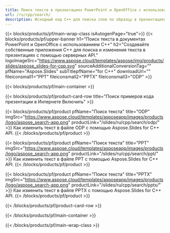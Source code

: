 ```yaml
---
title: Поиск текста в презентациях PowerPoint и OpenOffice с использованием C++
url: /ru/cpp/search/
description: Исходный код C++ для поиска слов по образцу в презентациях PowerPoint и OpenOffice™
---
```


{{< blocks/products/pf/main-wrap-class isAutogenPage="true">}}
{{< blocks/products/pf/upper-banner h1="Поиск текста в документах PowerPoint и OpenOffice с использованием C++" h2="Создавайте собственные приложения C++ для поиска и изменения текста в презентациях с помощью серверных API." logoImageSrc="https://www.aspose.cloud/templates/aspose/img/products/slides/aspose_slides-for-cpp.svg" sourceAdditionalConversionTag="" pfName="Aspose.Slides" subTitlepfName="for C++" downloadUrl="" fileiconsmall1="PPT" fileiconsmall2="PPTX" fileiconsmall3="ODP" >}}

{{< blocks/products/pf/main-container >}}

{{< blocks/products/pf/product-card-row title="Поиск примеров кода презентации в Интернете Включить" >}}

{{< blocks/products/pf/product pfName="Поиск текста" title="ODP" imgSrc="https://www.aspose.cloud/templates/asposeapp/images/products/logo/aspose_search-app.png" productLink="/slides/ru/cpp/search/odp/" >}}
Как изменить текст в файле ODP с помощью Aspose.Slides for C++ API.
{{< /blocks/products/pf/product >}}

{{< blocks/products/pf/product pfName="Поиск текста" title="PPT" imgSrc="https://www.aspose.cloud/templates/asposeapp/images/products/logo/aspose_search-app.png" productLink="/slides/ru/cpp/search/ppt/" >}}
Как изменить текст в файле PPT с помощью Aspose.Slides for C++ API.
{{< /blocks/products/pf/product >}}

{{< blocks/products/pf/product pfName="Поиск текста" title="PPTX" imgSrc="https://www.aspose.cloud/templates/asposeapp/images/products/logo/aspose_search-app.png" productLink="/slides/ru/cpp/search/pptx/" >}}
Как изменить текст в файле PPTX с помощью Aspose.Slides for C++ API.
{{< /blocks/products/pf/product >}}



{{< /blocks/products/pf/product-card-row >}}

{{< /blocks/products/pf/main-container >}}
    
{{< /blocks/products/pf/main-wrap-class >}}